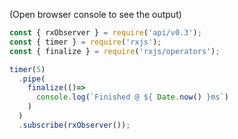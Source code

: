 <!--
name:		
title:		finalize
pageTitle:	RxJS finalize operator example + marble diagram
desc:		
docsUrl:	https://rxjs.dev/api/operators/finalize
-->

(Open browser console to see the output)

```js
const { rxObserver } = require('api/v0.3');
const { timer } = require('rxjs');
const { finalize } = require('rxjs/operators');

timer(5)
  .pipe(
    finalize(()=>
      console.log(`Finished @ ${ Date.now() }ms`)
    )
  )
  .subscribe(rxObserver());

```

